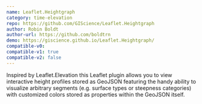 ```yaml
---
name: Leaflet.Heightgraph
category: time-elevation
repo: https://github.com/GIScience/Leaflet.Heightgraph
author: Robin Boldt
author-url: https://github.com/boldtrn
demo: https://giscience.github.io/Leaflet.Heightgraph/
compatible-v0:
compatible-v1: true
compatible-v2: false
---
```


Inspired by Leaflet.Elevation this Leaflet plugin allows you to view interactive height profiles stored as GeoJSON featuring the handy ability to visualize arbitrary segments (e.g. surface types or steepness categories) with customized colors stored as properties within the GeoJSON itself.
